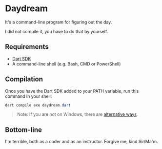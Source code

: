 # Daydream

It's a command-line program for figuring out the day.

I did not compile it, you have to do that by yourself.

## Requirements

- [Dart SDK](https://www.dart.dev/get-dart)
- A command-line shell (e.g. Bash, CMD or PowerShell)

## Compilation

Once you have the Dart SDK added to your PATH variable, run this command in your shell:
```powershell
dart compile exe daydream.dart
```
> Note: If you are not on Windows, there are [alternative ways](https://dart.dev/tools/dart-compile).

## Bottom-line

I'm terrible, both as a coder and as an instructor. Forgive me, kind Sir/Ma'm.
